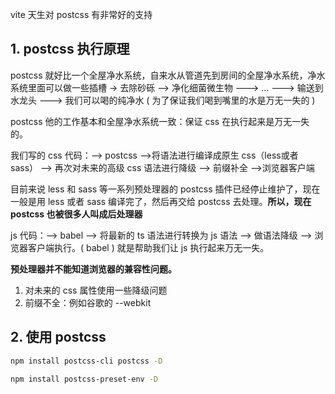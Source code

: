 vite 天生对 postcss 有非常好的支持

## 1. postcss 执行原理

postcss 就好比一个全屋净水系统，自来水从管道先到房间的全屋净水系统，净水系统里面可以做一些插槽 -> 去除砂砾 --> 净化细菌微生物 ---> ... ---> 输送到水龙头 ---> 我们可以喝的纯净水 ( 为了保证我们喝到嘴里的水是万无一失的 )

postcss 他的工作基本和全屋净水系统一致：保证 css 在执行起来是万无一失的。

我们写的 css 代码：--> postcss -->将语法进行编译成原生 css（less或者sass） --> 再次对未来的高级 css 语法进行降级 --> 前缀补全 -->浏览器客户端

目前来说 less 和 sass 等一系列预处理器的 postcss 插件已经停止维护了，现在一般是用 less 或者 sass 编译完了，然后再交给 postcss 去处理。**所以，现在 postcss 也被很多人叫成后处理器**

js 代码：--> babel --> 将最新的 ts 语法进行转换为 js 语法 --> 做语法降级 --> 浏览器客户端执行。( babel ) 就是帮助我们让 js 执行起来万无一失。

**预处理器并不能知道浏览器的兼容性问题。**

1. 对未来的 css 属性使用一些降级问题
2. 前缀不全：例如谷歌的 --webkit

## 2. 使用 postcss

```bash
npm install postcss-cli postcss -D

npm install postcss-preset-env -D
```
